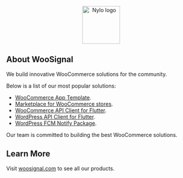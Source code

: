 <p align="center"><a href="https://nylo.dev" target="_blank">
<img src="https://woosignal.com/images/woosignal_logo_stripe_blue.png" alt="Nylo logo" height="100">
  </a>
</p>

## About WooSignal

We build innovative WooCommerce solutions for the community.

Below is a list of our most popular solutions:

- [WooCommerce App Template](https://github.com/woosignal/flutter-woocommerce-app).
- [Marketplace for WooCommerce stores](https://woosignal.com/woocommerce-app/shoplot).
- [WooCommerce API Client for Flutter](https://github.com/woosignal/flutter-woocommerce-api).
- [WordPress API Client for Flutter](https://github.com/woosignal/wp-json-api-flutter).
- [WordPress FCM Notify Package](https://woosignal.com/plugins/wordpress/wp-notify).

Our team is committed to building the best WooCommerce solutions.

## Learn More

Visit [woosignal.com](https://woosignal.com) to see all our products.
